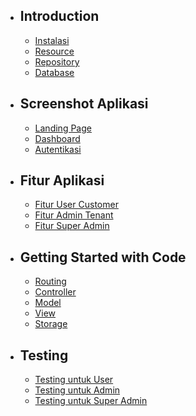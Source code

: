 - ## Introduction
    - [Instalasi](/{{route}}/{{version}}/overview)
    - [Resource](/{{route}}/{{version}}/resource)
    - [Repository](/{{route}}/{{version}}/repository)
    - [Database](/{{route}}/{{version}}/database)

- ## Screenshot Aplikasi
    - [Landing Page](/{{route}}/{{version}}/landingUi)
    - [Dashboard](/{{route}}/{{version}}/dashboardUi)
    - [Autentikasi](/{{route}}/{{version}}/authUi)

- ## Fitur Aplikasi
    - [Fitur User Customer](/{{route}}/{{version}}/fitur)
    - [Fitur Admin Tenant](/{{route}}/{{version}}/fiturAdmin)
    - [Fitur Super Admin](/{{route}}/{{version}}/fiturSuperAdmin)

- ## Getting Started with Code
    - [Routing](/{{route}}/{{version}}/routing)
    - [Controller](/{{route}}/{{version}}/controller)
    - [Model](/{{route}}/{{version}}/model)
    - [View](/{{route}}/{{version}}/view)
    - [Storage](/{{route}}/{{version}}/storage)

- ## Testing
    - [Testing untuk User](/{{route}}/{{version}}/blackbox)
    - [Testing untuk Admin](/{{route}}/{{version}}/blackboxAdmin)
    - [Testing untuk Super Admin](/{{route}}/{{version}}/blackboxSuperAdmin)
